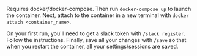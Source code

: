 Requires docker/docker-compose. Then run `docker-compose up` to launch the container. Next, attach to the container in a new terminal with `docker attach <container_name>`.

On your first run, you'll need to get a slack token with `/slack register`. Follow the instructions. Finally, save all your changes with `/save` so that when you restart the container, all your settings/sessions are saved.
